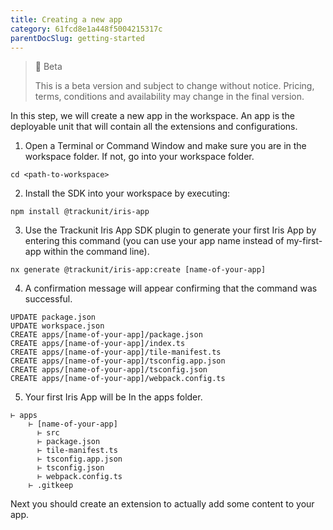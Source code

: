 ```yaml
---
title: Creating a new app
category: 61fcd8e1a448f5004215317c
parentDocSlug: getting-started
---
```


> 🚧 Beta
> 
> This is a beta version and subject to change without notice. Pricing, terms, conditions and availability may change in the final version.

In this step, we will create a new app in the workspace. An app is the deployable unit that will contain all the extensions and configurations.

1. Open a Terminal or Command Window and make sure you are in the workspace folder. If not, go into your workspace folder.

```
cd <path-to-workspace>
```



2. Install the SDK into your workspace by executing:

```
npm install @trackunit/iris-app
```



3. Use the Trackunit Iris App SDK plugin to generate your first Iris App by entering this command (you can use your app name instead of my-first-app within the command line).

```
nx generate @trackunit/iris-app:create [name-of-your-app]
```



4. A confirmation message will appear confirming that the command was successful.  

```
UPDATE package.json
UPDATE workspace.json
CREATE apps/[name-of-your-app]/package.json
CREATE apps/[name-of-your-app]/index.ts
CREATE apps/[name-of-your-app]/tile-manifest.ts
CREATE apps/[name-of-your-app]/tsconfig.app.json
CREATE apps/[name-of-your-app]/tsconfig.json
CREATE apps/[name-of-your-app]/webpack.config.ts
```



5. Your first Iris App will be In the apps folder. 

```
⊢ apps
	⊢ [name-of-your-app]
      ⊢ src
      ⊢ package.json
      ⊢ tile-manifest.ts
      ⊢ tsconfig.app.json
      ⊢ tsconfig.json
      ⊢ webpack.config.ts
   	⊢ .gitkeep
```

Next you should create an extension to actually add some content to your app.
